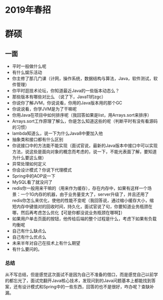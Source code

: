 # 2019年春招

# 群硕

## 一面
- 平时一般做什么呢
- 有什么娱乐活动
- 你主修了那几门课（计网，操作系统，数据结构与算法，Java，软件测试，软件管理）
- 你平时逛技术论坛，你知道最近Java的一些版本动态么？
- 那些版本有哪些对比么 （说了下，Java11的zgc）
- 你说你了解JVM，你说说看，你用的Java版本用的那个GC
- 你说说看，你学JVM是为了干嘛呢
- 你用Java在项目中如何排序呢（我回答如果是list，用Arrays.sort来排序）
- Arrays.sort工作原理了解么，你是怎么知道这些的呢（判断平时有没有看源码的习惯）
- lambda知道么，说一下为什么Java8中要加入他
- 抽象类和接口都有什么区别
- 你说接口中的方法能不能实现（面试官说，最新的Java版本中接口中可以实现方法，说这些是面向对象的概念而考虑的，说一下，不能光表面了解，要知道为什么要这么做）
- 异常处理如何定义
- 你会设计模式？你说下代理模式
- Spring中的AOP说一下
- MySQL看了就没问了
- redis你一般用来干嘛的（用来作为缓存），存在内存中，如果有这样一个场景：一个1G内存的机器，由于业务量变大了，server升级了，并且还用了redis你怎么来优化，使他的性能不变呢（我回答说，通过缩小缓存大小，缩短内存中键值对的回收时间，持久化，面试官说了句，你要知道业务瓶颈在哪，然后再考虑怎么优化【可是你都没说业务瓶颈在哪啊】）
- 如果用户单击页面的按钮，他传给后端的整个过程是什么，考虑下如果有负载均衡呢
- 自己有什么缺点么
- 自己有什么优点么
- 未来半年对自己在技术上有什么期望
- 有什么要问的。
### 总结
从不写总结，但是感觉这次面试不是因为自己不准备的借口，而是感觉自己以前学的都忘光了，面试完翻开Java核心技术，发现问到的Java问题基本上都能找到答案，还有设计模式和Spring中的一些东西，回答的也不是很好，咋办呢？查缺补漏。